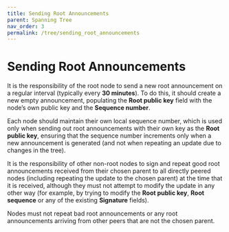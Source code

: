 ```yaml
---
title: Sending Root Announcements
parent: Spanning Tree
nav_order: 3
permalink: /tree/sending_root_announcements
---
```


# Sending Root Announcements

It is the responsibility of the root node to send a new root announcement on a regular interval (typically every **30 minutes**). To do this, it should create a new empty announcement, populating the **Root public key** field with the node’s own public key and the **Sequence number**.

Each node should maintain their own local sequence number, which is used only when sending out root announcements with their own key as the **Root public key**, ensuring that the sequence number increments only when a new announcement is generated (and not when repeating an update due to changes in the tree).

It is the responsibility of other non-root nodes to sign and repeat good root announcements received from their chosen parent to all directly peered nodes (including repeating the update to the chosen parent) at the time that it is received, although they must not attempt to modify the update in any other way (for example, by trying to modify the **Root public key**, **Root sequence** or any of the existing **Signature** fields).

Nodes must not repeat bad root announcements or any root announcements arriving from other peers that are not the chosen parent.

